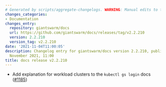 ```yaml
---
# Generated by scripts/aggregate-changelogs. WARNING: Manual edits to this files will be overwritten.
changes_categories:
- Documentation
changes_entry:
  repository: giantswarm/docs
  url: https://github.com/giantswarm/docs/releases/tag/v2.2.210
  version: 2.2.210
  version_tag: v2.2.210
date: '2021-11-04T11:00:05'
description: Changelog entry for giantswarm/docs version 2.2.210, published on 04
  November 2021, 11:00
title: docs release v2.2.210
---
```


- Add explanation for workload clusters to the `kubectl gs login` docs ([#1185](https://github.com/giantswarm/docs/pull/1185))
